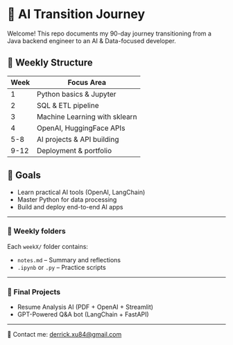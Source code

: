 # 🧠 AI Transition Journey

Welcome! This repo documents my 90-day journey transitioning from a Java backend engineer to an AI & Data-focused developer.

## 📅 Weekly Structure

| Week | Focus Area                 |
|------|----------------------------|
| 1    | Python basics & Jupyter    |
| 2    | SQL & ETL pipeline         |
| 3    | Machine Learning with sklearn |
| 4    | OpenAI, HuggingFace APIs   |
| 5-8  | AI projects & API building |
| 9-12 | Deployment & portfolio     |

## 📌 Goals

- Learn practical AI tools (OpenAI, LangChain)
- Master Python for data processing
- Build and deploy end-to-end AI apps

---

### 📝 Weekly folders

Each `weekX/` folder contains:
- `notes.md` – Summary and reflections
- `.ipynb` or `.py` – Practice scripts

---

### 📍 Final Projects

- Resume Analysis AI (PDF + OpenAI + Streamlit)
- GPT-Powered Q&A bot (LangChain + FastAPI)

---

💬 Contact me: derrick.xu84@gmail.com
